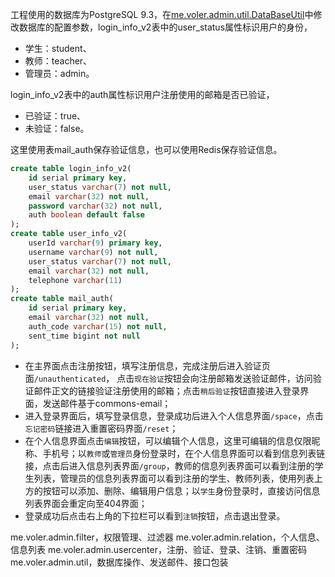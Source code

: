 工程使用的数据库为PostgreSQL 9.3，在[me.voler.admin.util.DataBaseUtil](https://github.com/jemoii/je-admin/blob/master/src/main/java/me/voler/admin/util/DataBaseUtil.java)中修改数据库的配置参数，login_info_v2表中的user_status属性标识用户的身份，

- 学生：student、
- 教师：teacher、
- 管理员：admin。

login_info_v2表中的auth属性标识用户注册使用的邮箱是否已验证，

- 已验证：true、
- 未验证：false。

这里使用表mail_auth保存验证信息，也可以使用Redis保存验证信息。

```sql
create table login_info_v2(
    id serial primary key,
    user_status varchar(7) not null,
    email varchar(32) not null,
    password varchar(32) not null,
    auth boolean default false
);
create table user_info_v2(
    userId varchar(9) primary key,
    username varchar(9) not null,
    user_status varchar(7) not null,
    email varchar(32) not null,
    telephone varchar(11)
);
create table mail_auth(
    id serial primary key,
    email varchar(32) not null,
    auth_code varchar(15) not null,
    sent_time bigint not null
);
```

- 在主界面点击注册按钮，填写注册信息，完成注册后进入验证页面`/unauthenticated`，
点击`现在验证`按钮会向注册邮箱发送验证邮件，访问验证邮件正文的链接验证注册使用的邮箱；点击`稍后验证`按钮直接进入登录界面，发送邮件基于commons-email；
- 进入登录界面后，填写登录信息，登录成功后进入个人信息界面`/space`，点击`忘记密码`链接进入重置密码界面`/reset`；
- 在个人信息界面点击`编辑`按钮，可以编辑个人信息，这里可编辑的信息仅限昵称、手机号；以`教师`或`管理员`身份登录时，在个人信息界面可以看到信息列表链接，点击后进入信息列表界面`/group`，教师的信息列表界面可以看到注册的学生列表，管理员的信息列表界面可以看到注册的学生、教师列表，使用列表上方的按钮可以添加、删除、编辑用户信息；以`学生`身份登录时，直接访问信息列表界面会重定向至404界面；
- 登录成功后点击右上角的下拉栏可以看到`注销`按钮，点击退出登录。

me.voler.admin.filter，权限管理、过滤器
me.voler.admin.relation，个人信息、信息列表
me.voler.admin.usercenter，注册、验证、登录、注销、重置密码
me.voler.admin.util，数据库操作、发送邮件、接口包装